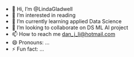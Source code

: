 - 👋 Hi, I’m @LindaGladwell
- 👀 I’m interested in reading
- 🌱 I’m currently learning applied Data Science 
- 💞️ I’m looking to collaborate on DS ML AI project 
- 📫 How to reach me dan_j_li@hotmail.com
- 😄 Pronouns: ...
- ⚡ Fun fact: ...

<!---
LindaGladwell/LindaGladwell is a ✨ special ✨ repository because its `README.md` (this file) appears on your GitHub profile.
You can click the Preview link to take a look at your changes.
--->
